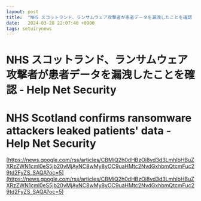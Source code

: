 ```yaml
---
layout: post
title:  "NHS スコットランド、ランサムウェア攻撃者が患者データを漏洩したことを確認 - Help Net Security"
date:   2024-03-28 22:07:40 +0900
tags: setuirynews 
---
```


# NHS スコットランド、ランサムウェア攻撃者が患者データを漏洩したことを確認 - Help Net Security



# NHS Scotland confirms ransomware attackers leaked patients' data - Help Net Security

[https://news.google.com/rss/articles/CBMiQ2h0dHBzOi8vd3d3LmhlbHBuZXRzZWN1cml0eS5jb20vMjAyNC8wMy8yOC9uaHMtc2NvdGxhbmQtcmFuc29td2FyZS_SAQA?oc=5](https://news.google.com/rss/articles/CBMiQ2h0dHBzOi8vd3d3LmhlbHBuZXRzZWN1cml0eS5jb20vMjAyNC8wMy8yOC9uaHMtc2NvdGxhbmQtcmFuc29td2FyZS_SAQA?oc=5)

